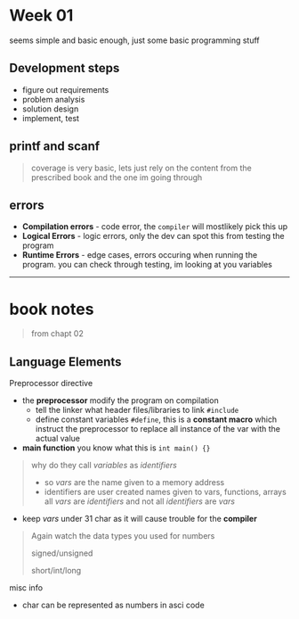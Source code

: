 # Week 01

seems simple and basic enough, just some basic programming stuff

## Development steps

- figure out requirements
- problem analysis
- solution design
- implement, test

## printf and scanf

> coverage is very basic, lets just rely on the content from the prescribed book and the one im going through

## errors

- **Compilation errors** - code error, the `compiler` will mostlikely pick this up
- **Logical Errors** - logic errors, only the dev can spot this from testing the program
- **Runtime Errors** - edge cases, errors occuring when running the program. you can check through testing, im looking at you variables

---

# book notes

> from chapt 02

## Language Elements 

Preprocessor directive

- the **preprocessor** modify the program on compilation
  - tell the linker what header files/libraries to link `#include`
  - define constant variables `#define`, this is a **constant macro** which instruct the preprocessor to replace all instance of the var with the actual value
- **main function** you know what this is `int main() {}`

> why do they call *variables* as *identifiers*
> - so *vars* are the name given to a memory address
> - identifiers are user created names given to vars, functions, arrays
> all *vars* are *identifiers* and not all *identifiers* are *vars*

- keep *vars* under 31 char as it will cause trouble for the **compiler**

> Again watch the data types you used for numbers
>
> signed/unsigned 
>
> short/int/long

misc info

- char can be represented as numbers in asci code







